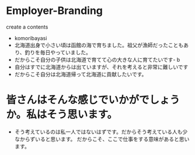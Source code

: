 # Employer-Branding
create a contents
- komoribayasi
- 北海道出身で小さい頃は函館の海で育ちました。祖父が漁師だったこともあり、釣りを毎日やっていました。
- だからこそ自分の子供は北海道で育てて心の大きな人に育てたいです- b
- 自分はすでに北海道からは出ていますが、それを考えると非常に難しいです
- だからこそ自分は北海道帰って北海道に貢献したいです。
# 皆さんはそんな感じでいかがでしょうか。私はそう思います。
- そう考えているのは私一人ではないはずです。だからそう考えている人も少なからずいると思います。
だからこそ、ここで仕事をする意味があると思います。
